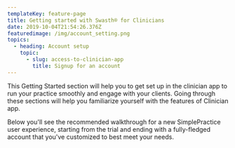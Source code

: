 ```yaml
---
templateKey: feature-page
title: Getting started with Swasth® for Clinicians
date: 2019-10-04T21:54:26.376Z
featuredimage: /img/account_setting.png
topics:
  - heading: Account setup
    topic:
      - slug: access-to-clinician-app
        title: Signup for an account
---
```

This Getting Started section will help you to get set up in the clinician app to run your practice smoothly and engage with your clients. Going through these sections will help you familiarize yourself with the features of Clinician app.

Below you'll see the recommended walkthrough for a new SimplePractice user experience, starting from the trial and ending with a fully-fledged account that you've customized to best meet your needs.
